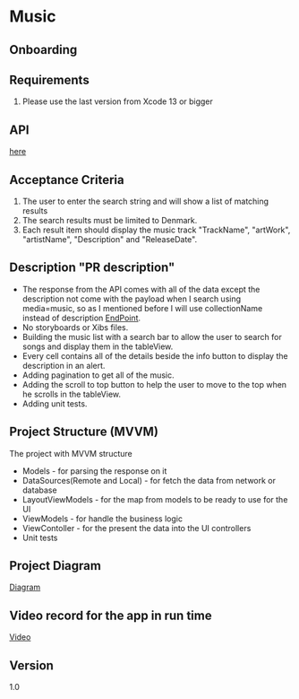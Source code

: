 # Music
## Onboarding
## Requirements
1. Please use the last version from Xcode 13 or bigger

## API
[here](https://developer.apple.com/library/archive/documentation/AudioVideo/Conceptual/iTuneSearchAPI/Searching.html#//apple_ref/doc/uid/TP40017632-CH5-SW1)

## Acceptance Criteria
1. The user to enter the search string and will show a list of matching results
2. The search results must be limited to Denmark.
3. Each result item should display the music track "TrackName", "artWork", "artistName", "Description" and "ReleaseDate".

## Description "PR description"
- The response from the API comes with all of the data except the description not come with the payload when I search using media=music, so as I mentioned before I will use collectionName instead of description [EndPoint](https://itunes.apple.com/search?term=jam&media=music&country=dk&limit=20).
- No storyboards or Xibs files.
- Building the music list with a search bar to allow the user to search for songs and display them in the tableView.
- Every cell contains all of the details beside the info button to display the description in an alert.
- Adding pagination to get all of the music.
- Adding the scroll to top button to help the user to move to the top when he scrolls in the tableView.
- Adding unit tests.

## Project Structure (MVVM)
The project with MVVM structure
- Models - for parsing the response on it
- DataSources(Remote and Local) - for fetch the data from network or database
- LayoutViewModels - for the map from models to be ready to use for the UI
- ViewModels - for handle the business logic
- ViewContoller - for the present the data into the UI controllers
- Unit tests

## Project Diagram
[Diagram](https://lucid.app/lucidchart/2f79dd1b-cd4c-4f80-b303-ab64ef619f95/edit?viewport_loc=-11%2C-11%2C2048%2C1203%2C0_0&invitationId=inv_81b6f980-83f1-41b3-903a-1530b7335265#)

## Video record for the app in run time
[Video](https://www.mediafire.com/file/i4t1jsdug04xzvt/Simulator+Screen+Recording+-+iPhone+14+-+2023-04-19+at+15.00.38.mp4/file)

## Version
1.0
